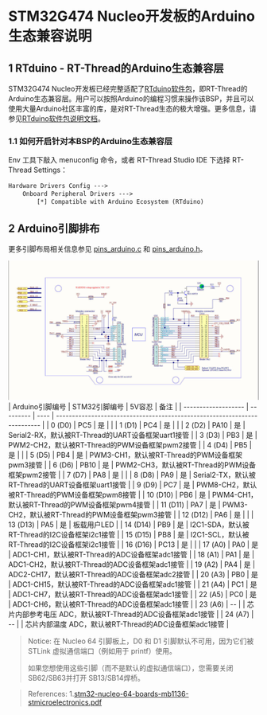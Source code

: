 # STM32G474 Nucleo开发板的Arduino生态兼容说明

## 1 RTduino - RT-Thread的Arduino生态兼容层

STM32G474 Nucleo开发板已经完整适配了[RTduino软件包](https://github.com/RTduino/RTduino)，即RT-Thread的Arduino生态兼容层。用户可以按照Arduino的编程习惯来操作该BSP，并且可以使用大量Arduino社区丰富的库，是对RT-Thread生态的极大增强。更多信息，请参见[RTduino软件包说明文档](https://github.com/RTduino/RTduino)。

### 1.1 如何开启针对本BSP的Arduino生态兼容层

Env 工具下敲入 menuconfig 命令，或者 RT-Thread Studio IDE 下选择 RT-Thread Settings：

```Kconfig
Hardware Drivers Config --->
    Onboard Peripheral Drivers --->
        [*] Compatible with Arduino Ecosystem (RTduino)
```

## 2 Arduino引脚排布

更多引脚布局相关信息参见 [pins_arduino.c](pins_arduino.c) 和 [pins_arduino.h](pins_arduino.h)。

![stm32g474-nucleo-pinout.jpg](./stm32g474-nucleo-pinout.jpg)
| Arduino引脚编号  | STM32引脚编号 | 5V容忍 | 备注  |
| ------------------- | --------- | ---- | ------------------------------------------------------------------------- |
| 0 (D0) | PC5 | 是 |  |
| 1 (D1) | PC4 | 是 |  |
| 2 (D2) | PA10 | 是 | Serial2-RX，默认被RT-Thread的UART设备框架uart1接管 |
| 3 (D3) | PB3 | 是 | PWM2-CH2，默认被RT-Thread的PWM设备框架pwm2接管 |
| 4 (D4) | PB5 | 是 |  |
| 5 (D5) | PB4 | 是 | PWM3-CH1，默认被RT-Thread的PWM设备框架pwm3接管 |
| 6 (D6) | PB10 | 是 | PWM2-CH3，默认被RT-Thread的PWM设备框架pwm2接管 |
| 7 (D7) | PA8 | 是 |  |
| 8 (D8) | PA9 | 是 | Serial2-TX，默认被RT-Thread的UART设备框架uart1接管 |
| 9 (D9) | PC7 | 是 | PWM8-CH2，默认被RT-Thread的PWM设备框架pwm8接管 |
| 10 (D10) | PB6 | 是 | PWM4-CH1，默认被RT-Thread的PWM设备框架pwm4接管 |
| 11 (D11) | PA7 | 是 | PWM3-CH2，默认被RT-Thread的PWM设备框架pwm3接管 |
| 12 (D12) | PA6 | 是 |  |
| 13 (D13) | PA5 | 是 | 板载用户LED |
| 14 (D14) | PB9 | 是 | I2C1-SDA，默认被RT-Thread的I2C设备框架i2c1接管 |
| 15 (D15) | PB8 | 是 | I2C1-SCL，默认被RT-Thread的I2C设备框架i2c1接管 |
| 16 (D16) | PC13 | 是 |  |
| 17 (A0) | PA0 | 是 | ADC1-CH1，默认被RT-Thread的ADC设备框架adc1接管 |
| 18 (A1) | PA1 | 是 | ADC1-CH2，默认被RT-Thread的ADC设备框架adc1接管 |
| 19 (A2) | PA4 | 是 | ADC2-CH17，默认被RT-Thread的ADC设备框架adc2接管 |
| 20 (A3) | PB0 | 是 | ADC1-CH15，默认被RT-Thread的ADC设备框架adc1接管 |
| 21 (A4) | PC1 | 是 | ADC1-CH7，默认被RT-Thread的ADC设备框架adc1接管 |
| 22 (A5) | PC0 | 是 | ADC1-CH6，默认被RT-Thread的ADC设备框架adc1接管 |
| 23 (A6) | -- |  | 芯片内部参考电压 ADC，默认被RT-Thread的ADC设备框架adc1接管 |
| 24 (A7) | -- |  | 芯片内部温度 ADC，默认被RT-Thread的ADC设备框架adc1接管 |

> Notice:
> 在 Nucleo 64 引脚板上，D0 和 D1 引脚默认不可用，因为它们被 STLink 虚拟通信端口（例如用于 printf）使用。
>
> 如果您想使用这些引脚（而不是默认的虚拟通信端口），您需要关闭 SB62/SB63并打开 SB13/SB14焊桥。

> References:
> 1.[stm32-nucleo-64-boards-mb1136-stmicroelectronics.pdf](https://www.st.com/resource/en/user_manual/dm00105823-stm32-nucleo-64-boards-mb1136-stmicroelectronics.pdf)